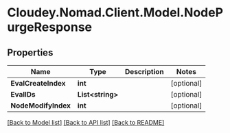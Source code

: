 # Cloudey.Nomad.Client.Model.NodePurgeResponse

## Properties

Name | Type | Description | Notes
------------ | ------------- | ------------- | -------------
**EvalCreateIndex** | **int** |  | [optional] 
**EvalIDs** | **List&lt;string&gt;** |  | [optional] 
**NodeModifyIndex** | **int** |  | [optional] 

[[Back to Model list]](../README.md#documentation-for-models) [[Back to API list]](../README.md#documentation-for-api-endpoints) [[Back to README]](../README.md)


